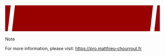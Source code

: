 ![Banner](./banner.png)

> [!NOTE]
> For more information, please visit: https://pro.matthieu-chourrout.fr


